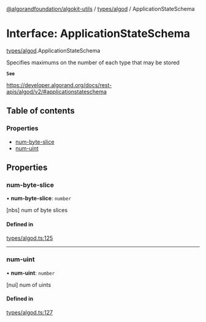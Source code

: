 [@algorandfoundation/algokit-utils](../README.md) / [types/algod](../modules/types_algod.md) / ApplicationStateSchema

# Interface: ApplicationStateSchema

[types/algod](../modules/types_algod.md).ApplicationStateSchema

Specifies maximums on the number of each type that may be stored

**`See`**

https://developer.algorand.org/docs/rest-apis/algod/v2/#applicationstateschema

## Table of contents

### Properties

- [num-byte-slice](types_algod.ApplicationStateSchema.md#num-byte-slice)
- [num-uint](types_algod.ApplicationStateSchema.md#num-uint)

## Properties

### num-byte-slice

• **num-byte-slice**: `number`

[nbs] num of byte slices

#### Defined in

[types/algod.ts:125](https://github.com/algorandfoundation/algokit-utils-ts/blob/88a7c0f/src/types/algod.ts#L125)

___

### num-uint

• **num-uint**: `number`

[nui] num of uints

#### Defined in

[types/algod.ts:127](https://github.com/algorandfoundation/algokit-utils-ts/blob/88a7c0f/src/types/algod.ts#L127)
